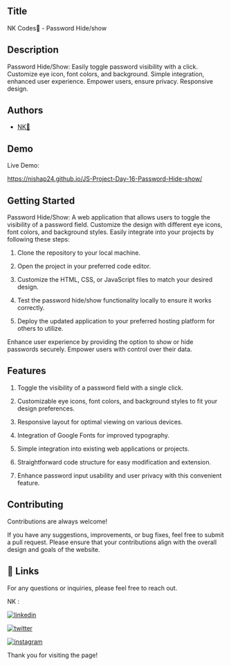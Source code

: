
## Title

NK Codes💛 - Password Hide/show

## Description 

Password Hide/Show: Easily toggle password visibility with a click. Customize eye icon, font colors, and background. Simple integration, enhanced user experience. Empower users, ensure privacy. Responsive design.
## Authors

- [NK💛](https://www.github.com/nishap24) 


## Demo

Live Demo:

https://nishap24.github.io/JS-Project-Day-16-Password-Hide-show/    
  
## Getting Started

Password Hide/Show: A web application that allows users to toggle the visibility of a password field. Customize the design with different eye icons, font colors, and background styles. Easily integrate into your projects by following these steps:

1. Clone the repository to your local machine.

2. Open the project in your preferred code editor.

3. Customize the HTML, CSS, or JavaScript files to match your desired design.

4. Test the password hide/show functionality locally to ensure it works correctly.

5. Deploy the updated application to your preferred hosting platform for others to utilize.

Enhance user experience by providing the option to show or hide passwords securely. Empower users with control over their data.


## Features

1. Toggle the visibility of a password field with a single click.

2. Customizable eye icons, font colors, and background styles to fit your design preferences.

3. Responsive layout for optimal viewing on various devices.

4. Integration of Google Fonts for improved typography.

5. Simple integration into existing web applications or projects.

6. Straightforward code structure for easy modification and extension.

7. Enhance password input usability and user privacy with this convenient feature.
## Contributing

Contributions are always welcome!

If you have any suggestions, improvements, or bug fixes, feel free to submit a pull request. Please ensure that your contributions align with the overall design and goals of the website. 


## 🔗 Links

For any questions or inquiries, please feel free to reach out. 

NK :

[![linkedin](https://img.shields.io/badge/linkedin-0A66C2?style=for-the-badge&logo=linkedin&logoColor=white)](https://www.linkedin.com/in/-nisha-p/)


[![twitter](https://img.shields.io/badge/twitter-1DA1F2?style=for-the-badge&logo=twitter&logoColor=white)](https://twitter.com/nishap24)

[![instagram](https://img.shields.io/badge/instagram-E4405F?style=for-the-badge&logo=instagram&logoColor=white)](https://instagram.com/_nisha_2407_)


Thank you for visiting the page!
